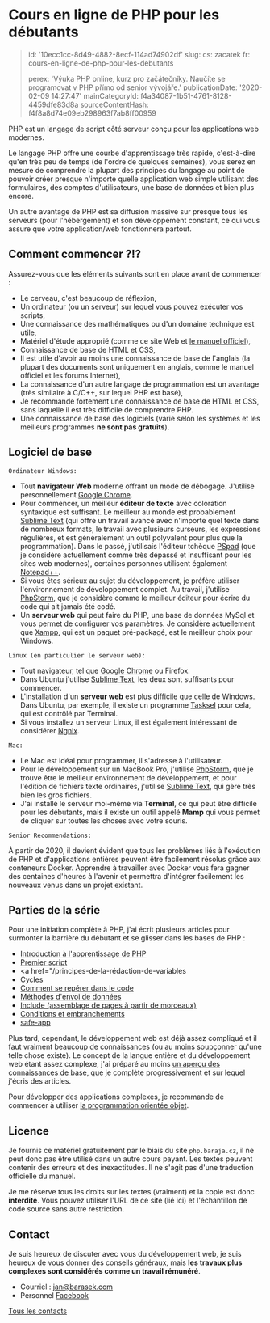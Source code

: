 Cours en ligne de PHP pour les débutants
========================================

> id: '10ecc1cc-8d49-4882-8ecf-114ad74902df'
> slug:
> 	cs: zacatek
> 	fr: cours-en-ligne-de-php-pour-les-debutants
> 
> perex: 'Výuka PHP online, kurz pro začátečníky. Naučíte se programovat v PHP přímo od senior vývojáře.'
> publicationDate: '2020-02-09 14:27:47'
> mainCategoryId: f4a34087-1b51-4761-8128-4459dfe83d8a
> sourceContentHash: f4f8a8d74e09eb298963f7ab8ff00959

PHP est un langage de script côté serveur conçu pour les applications web modernes.

Le langage PHP offre une courbe d'apprentissage très rapide, c'est-à-dire qu'en très peu de temps (de l'ordre de quelques semaines), vous serez en mesure de comprendre la plupart des principes du langage au point de pouvoir créer presque n'importe quelle application web simple utilisant des formulaires, des comptes d'utilisateurs, une base de données et bien plus encore.

Un autre avantage de PHP est sa diffusion massive sur presque tous les serveurs (pour l'hébergement) et son développement constant, ce qui vous assure que votre application/web fonctionnera partout.

Comment commencer ?!?
------------

Assurez-vous que les éléments suivants sont en place avant de commencer :

- Le cerveau, c'est beaucoup de réflexion,
- Un ordinateur (ou un serveur) sur lequel vous pouvez exécuter vos scripts,
- Une connaissance des mathématiques ou d'un domaine technique est utile,
- Matériel d'étude approprié (comme ce site Web et <a href="https://www.php.net">le manuel officiel</a>),
- Connaissance de base de HTML et CSS,
- Il est utile d'avoir au moins une connaissance de base de l'anglais (la plupart des documents sont uniquement en anglais, comme le manuel officiel et les forums Internet),
- La connaissance d'un autre langage de programmation est un avantage (très similaire à C/C++, sur lequel PHP est basé),
- Je recommande fortement une connaissance de base de HTML et CSS, sans laquelle il est très difficile de comprendre PHP.
- Une connaissance de base des logiciels (varie selon les systèmes et les meilleurs programmes **ne sont pas gratuits**).

Logiciel de base
-----------------

``Ordinateur Windows:``
- Tout **navigateur Web** moderne offrant un mode de débogage. J'utilise personnellement <a href="https://www.google.com/chrome">Google Chrome</a>.
- Pour commencer, un meilleur **éditeur de texte** avec coloration syntaxique est suffisant. Le meilleur au monde est probablement <a href="https://www.sublimetext.com">Sublime Text</a> (qui offre un travail avancé avec n'importe quel texte dans de nombreux formats, le travail avec plusieurs curseurs, les expressions régulières, et est généralement un outil polyvalent pour plus que la programmation). Dans le passé, j'utilisais l'éditeur tchèque <a href="https://www.pspad.com/cz/">PSpad</a> (que je considère actuellement comme très dépassé et insuffisant pour les sites web modernes), certaines personnes utilisent également <a href="https://www.slunecnice.cz/sw/notepad/">Notepad++</a>.
- Si vous êtes sérieux au sujet du développement, je préfère utiliser l'environnement de développement complet. Au travail, j'utilise <a href="https://www.jetbrains.com/phpstorm/">PhpStorm</a>, que je considère comme le meilleur éditeur pour écrire du code qui ait jamais été codé.
- Un **serveur web** qui peut faire du PHP, une base de données MySql et vous permet de configurer vos paramètres. Je considère actuellement que <a href="https://www.apachefriends.org/download.html">Xampp</a>, qui est un paquet pré-packagé, est le meilleur choix pour Windows.

`Linux (en particulier le serveur web):`
- Tout navigateur, tel que <a href="https://www.google.com/chrome">Google Chrome</a> ou Firefox.
- Dans Ubuntu j'utilise <a href="https://www.sublimetext.com">Sublime Text</a>, les deux sont suffisants pour commencer.
- L'installation d'un **serveur web** est plus difficile que celle de Windows. Dans Ubuntu, par exemple, il existe un programme <a href="https://wiki.ubuntu.cz/servery/apache_s_mysql_a_php">Tasksel</a> pour cela, qui est contrôlé par Terminal.
- Si vous installez un serveur Linux, il est également intéressant de considérer <a href="https://www.nginx.com/resources/wiki/">Ngnix</a>.

`Mac:`
- Le Mac est idéal pour programmer, il s'adresse à l'utilisateur.
- Pour le développement sur un MacBook Pro, j'utilise <a href="https://www.jetbrains.com/phpstorm/">PhpStorm</a>, que je trouve être le meilleur environnement de développement, et pour l'édition de fichiers texte ordinaires, j'utilise <a href="https://www.sublimetext.com">Sublime Text</a>, qui gère très bien les gros fichiers.
- J'ai installé le serveur moi-même via **Terminal**, ce qui peut être difficile pour les débutants, mais il existe un outil appelé **Mamp** qui vous permet de cliquer sur toutes les choses avec votre souris.

`Senior Recommendations:`

À partir de 2020, il devient évident que tous les problèmes liés à l'exécution de PHP et d'applications entières peuvent être facilement résolus grâce aux conteneurs Docker. Apprendre à travailler avec Docker vous fera gagner des centaines d'heures à l'avenir et permettra d'intégrer facilement les nouveaux venus dans un projet existant.

Parties de la série
------------

Pour une initiation complète à PHP, j'ai écrit plusieurs articles pour surmonter la barrière du débutant et se glisser dans les bases de PHP :

- <a href="/introduction">Introduction à l'apprentissage de PHP</a>
- <a href="/first-script">Premier script</a>
- <a href="/principes-de-la-rédaction-de-variables</a>
- <a href="/cycles">Cycles</a>
- <a href="/how-to-find-out">Comment se repérer dans le code</a>
- <a href="/methods-sending-data">Méthodes d'envoi de données</a>
- <a href="/include-file">Include (assemblage de pages à partir de morceaux)</a>
- <a href="/conditions">Conditions et embranchements</a>
- <a href="/safe-application">safe-app</a>

Plus tard, cependant, le développement web est déjà assez compliqué et il faut vraiment beaucoup de connaissances (ou au moins soupçonner qu'une telle chose existe). Le concept de la langue entière et du développement web étant assez complexe, j'ai préparé au moins <a href="/knowledge">un aperçu des connaissances de base</a>, que je complète progressivement et sur lequel j'écris des articles.

Pour développer des applications complexes, je recommande de commencer à utiliser <a href="/oop">la programmation orientée objet</a>.

Licence
-------

Je fournis ce matériel gratuitement par le biais du site `php.baraja.cz`, il ne peut donc pas être utilisé dans un autre cours payant. Les textes peuvent contenir des erreurs et des inexactitudes. Il ne s'agit pas d'une traduction officielle du manuel.

Je me réserve tous les droits sur les textes (vraiment) et la copie est donc **interdite**. Vous pouvez utiliser l'URL de ce site (lié ici) et l'échantillon de code source sans autre restriction.

Contact
-------

Je suis heureux de discuter avec vous du développement web, je suis heureux de vous donner des conseils généraux, mais **les travaux plus complexes sont considérés comme un travail rémunéré**.

- Courriel : jan@barasek.com
- Personnel <a href="https://www.facebook.com/janbarasek">Facebook</a>

<a href="https://baraja.cz/kontakt">Tous les contacts</a>
